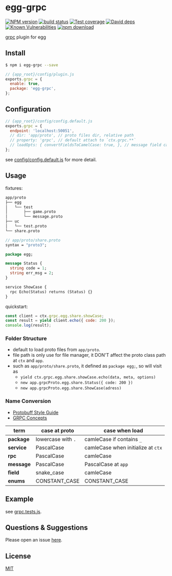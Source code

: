 # egg-grpc

[![NPM version][npm-image]][npm-url]
[![build status][travis-image]][travis-url]
[![Test coverage][codecov-image]][codecov-url]
[![David deps][david-image]][david-url]
[![Known Vulnerabilities][snyk-image]][snyk-url]
[![npm download][download-image]][download-url]

[npm-image]: https://img.shields.io/npm/v/egg-grpc.svg?style=flat-square
[npm-url]: https://npmjs.org/package/egg-grpc
[travis-image]: https://img.shields.io/travis/eggjs/egg-grpc.svg?style=flat-square
[travis-url]: https://travis-ci.org/eggjs/egg-grpc
[codecov-image]: https://img.shields.io/codecov/c/github/eggjs/egg-grpc.svg?style=flat-square
[codecov-url]: https://codecov.io/github/eggjs/egg-grpc?branch=master
[david-image]: https://img.shields.io/david/eggjs/egg-grpc.svg?style=flat-square
[david-url]: https://david-dm.org/eggjs/egg-grpc
[snyk-image]: https://snyk.io/test/npm/egg-grpc/badge.svg?style=flat-square
[snyk-url]: https://snyk.io/test/npm/egg-grpc
[download-image]: https://img.shields.io/npm/dm/egg-grpc.svg?style=flat-square
[download-url]: https://npmjs.org/package/egg-grpc

[grpc](http://www.grpc.io) plugin for egg

## Install

```bash
$ npm i egg-grpc --save
```

```js
// {app_root}/config/plugin.js
exports.grpc = {
  enable: true,
  package: 'egg-grpc',
};
```

## Configuration

```js
// {app_root}/config/config.default.js
exports.grpc = {
  endpoint: 'localhost:50051',
  // dir: 'app/proto', // proto files dir, relative path
  // property: 'grpc', // default attach to `ctx.grpc.**`
  // loadOpts: { convertFieldsToCamelCase: true, }, // message field case: `string user_name` -> `userName`
};
```

see [config/config.default.js](config/config.default.js) for more detail.

## Usage

fixtures:

```bash
app/proto
├── egg
│   └── test
│       ├── game.proto
│       └── message.proto
├── uc
│   └── test.proto
└── share.proto
```

```protobuf
// app/proto/share.proto
syntax = "proto3";

package egg;

message Status {
  string code = 1;
  string err_msg = 2;
}

service ShowCase {
  rpc Echo(Status) returns (Status) {}
}
```

quickstart:

```js
const client = ctx.grpc.egg.share.showCase;
const result = yield client.echo({ code: 200 });
console.log(result);
```

### Folder Structure

- default to load proto files from `app/proto`.
- file path is only use for file manager, it DON'T affect the proto class path at `ctx` and `app`.
- such as `app/proto/share.proto`, it defined as `package egg;`, so will visit as
  - `yield ctx.grpc.egg.share.showCase.echo(data, meta, options)`
  - `new app.grpcProto.egg.share.Status({ code: 200 })`
  - `new app.grpcProto.egg.share.ShowCase(adress)`

### Name Conversion

- [Protobuff Style Guide](https://developers.google.com/protocol-buffers/docs/style)
- [GRPC Concepts](http://www.grpc.io/docs/guides/concepts.html)

| term        | case at proto      | case when load                     |
| ----------- | ------------------ | ---------------------------------- |
| **package** | lowercase with `.` | camleCase if contains `_`          |
| **service** | PascalCase         | camleCase when initialize at `ctx` |
| **rpc**     | PascalCase         | camleCase                          |
| **message** | PascalCase         | PascalCase at `app`                |
| **field**   | snake_case         | camleCase                          |
| **enums**   | CONSTANT_CASE      | CONSTANT_CASE                      |


## Example

see [grpc.tests.js](test/grpc.tests.js).

## Questions & Suggestions

Please open an issue [here](https://github.com/eggjs/egg/issues).

## License

[MIT](LICENSE)

